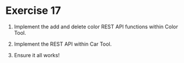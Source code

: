 # Exercise 17

1. Implement the add and delete color REST API functions within Color Tool.

2. Implement the REST API within Car Tool.

3. Ensure it all works!